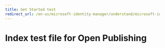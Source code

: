 ```yaml
---
title: Get Started test
redirect_url: /en-us/microsoft-identity-manager/understand/microsoft-identity-manager-2016
---
```




# Index test file for Open Publishing
